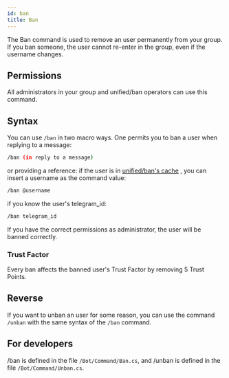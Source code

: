 ```yaml
---
id: ban
title: Ban
---
```


The Ban command is used to remove an user permanently from your group. If you ban someone, the user cannot re-enter 
in the group, even if the username changes.

## Permissions
All administrators in your group and unified/ban operators can use this command.

## Syntax
You can use `/ban` in two macro ways. One permits you to ban a user when replying to a message:

```bash
/ban (in reply to a message)
```

or providing a reference: if the user is in [unified/ban's cache](https://docs.unifiedban.solutions/docs/privacy) , you can insert a username as the command value:

```bash
/ban @username
```

if you know the user's telegram_id:

```bash
/ban telegram_id
```

If you have the correct permissions as administrator, the user will be banned correctly.

### Trust Factor
Every ban affects the banned user's Trust Factor by removing 5 Trust Points.

## Reverse
If you want to unban an user for some reason, you can use the command `/unban` with the same syntax of the `/ban` 
command.

## For developers
/ban is defined in the file `/Bot/Command/Ban.cs`, and /unban is defined in the file `/Bot/Command/Unban.cs`.
